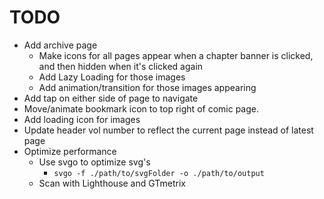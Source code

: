 # TODO

- Add archive page
  - Make icons for all pages appear when a chapter banner is clicked, and then hidden when it's clicked again
  - Add Lazy Loading for those images
  - Add animation/transition for those images appearing
- Add tap on either side of page to navigate
- Move/animate bookmark icon to top right of comic page.
- Add loading icon for images
- Update header vol number to reflect the current page instead of latest page
- Optimize performance
  - Use svgo to optimize svg's
    - `svgo -f ./path/to/svgFolder -o ./path/to/output`
  - Scan with Lighthouse and GTmetrix
